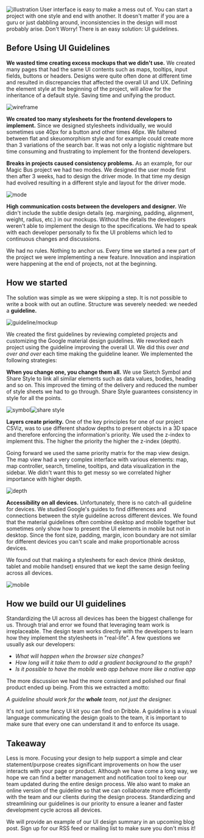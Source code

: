 ![illustration](/images/posts/05-27-illustration.png)
User interface is easy to make a mess out of. You can start a project with one style and end with another. It doesn't matter if you are a guru or just dabbling around, inconsistencies in the design will most probably arise. Don't Worry! There is an easy solution: UI guidelines.

## Before Using UI Guidelines

**We wasted time creating excess mockups that we didn't use.** We created many pages that had the same UI contents such as maps, tooltips, input fields, buttons or headers. Designs were quite often done at different time and resulted in discrepancies that affected the overall UI and UX. Defining the element style at the beginning of the project, will allow for the inheritance of a default style. Saving time and unifying the product.

![wireframe](/images/posts/05-27-wireframe.png)

**We created too many stylesheets for the frontend developers to implement.** Since we designed stylesheets individually, we would sometimes use 40px for a button and other times 46px. We faltered between flat and skeuomorphism style and for example could create more than 3 variations of the search bar. It was not only a logistic nightmare but time consuming and frustrating to implement for the frontend developers. 

**Breaks in projects caused consistency problems.** As an example, for our Magic Bus project we had two modes. We designed the user mode first then after 3 weeks, had to design the driver mode. In that time my design had evolved resulting in a different style and layout for the driver mode.

![mode](/images/posts/05-27-two-modes.png)

**High communication costs between the developers and designer.** We didn't include the subtle design details (eg. margining, padding, alignment, weight, radius, etc.) in our mockups. Without the details the developers weren't able to implement the design to the specifications. We had to speak with each developer personally to fix the UI problems which led to continuous changes and discussions.

We had no rules. Nothing to anchor us. Every time we started a new part of the project we were implementing a new feature. Innovation and inspiration were happening at the end of projects, not at the beginning. 

## How we started

The solution was simple as we were skipping a step. It is not possible to write a book with out an outline. Structure was severely needed: we needed a **guideline.**

![guideline/mockup](/images/posts/05-27-guideline-mockups.png)

We created the first guidelines by reviewing completed projects and customizing the Google material design guidelines. We reworked each project using the guideline improving the overall UI. We did this *over and over and over* each time making the guideline leaner. We implemented the following strategies:

**When you change one, you change them all.** We use Sketch Symbol and Share Style to link all similar elements such as data values, bodies, heading and so on. This improved the timing of the delivery and reduced the number of style sheets we had to go through. Share Style guarantees consistency in style for all the points.

![symbol](/images/posts/05-27-Symbol.png)![share style](/images/posts/05-27-share-style.png)

**Layers create priority.** One of the key principles for one of our project CSViz, was to use different shadow depths to present objects in a 3D space and therefore enforcing the information's priority. We used the z-index to implement this. The higher the priority the higher the z-index (depth).

Going forward we used the same priority matrix for the map view design. The map view had a very complex interface with various elements: map, map controller, search, timeline, tooltips, and data visualization in the sidebar. We didn't want this to get messy so we correlated higher importance with higher depth.

![depth](/images/posts/05-27-depth.png)

**Accessibility on all devices.** Unfortunately, there is no catch-all guideline for devices. We studied Google's guides to find differences and connections between the style guideline across different devices. We found that the material guidelines often combine desktop and mobile together but sometimes only show how to present the UI elements in mobile but not in desktop. Since the font size, padding, margin, icon boundary are not similar for different devices you can't scale and make proportionable across devices.

We found out that making a stylesheets for each device (think desktop, tablet and mobile handset) ensured that we kept the same design feeling across all devices.

![mobile](/images/posts/05-27-mobile.png)

## How we build our UI guidelines

Standardizing the UI across all devices has been the biggest challenge for us. Through trial and error we found that leveraging team work is irreplaceable. The design team works directly with the developers to learn how they implement the stylesheets in "real-life". A few questions we usually ask our developers:

* *What will happen when the browser size changes?*
* *How long will it take them to add a gradient background to the graph?*
* *Is it possible to have the mobile web app behave more like a native app*

The more discussion we had the more consistent and polished our final product ended up being. From this we extracted a motto: 

*A guideline should work for the **whole** team, not just the designer.*

It's not just some fancy UI kit you can find on Dribble. A guideline is a visual language communicating the design goals to the team, it is important to make sure that every one can understand it and to enforce its usage.

## Takeaway

Less is more. Focusing your design to help support a simple and clear statement/purpose creates significant improvements on how the user interacts with your page or product. Although we have come a long way, we hope we can find a better management and notification tool to keep our team updated during the entire design process. We also want to make an online version of the guideline so that we can collaborate more efficiently with the team and our clients during the design process. Standardizing and streamlining our guidelines is our priority to ensure a leaner and faster development cycle across all devices.

We will provide an example of our UI design summary in an upcoming blog post. Sign up for our RSS feed or mailing list to make sure you don't miss it!
